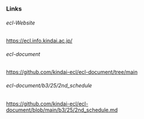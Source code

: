 ### Links

###### ecl-Website
https://ecl.info.kindai.ac.jp/

###### ecl-document
https://github.com/kindai-ecl/ecl-document/tree/main

###### ecl-document/b3/25/2nd_schedule
https://github.com/kindai-ecl/ecl-document/blob/main/b3/25/2nd_schedule.md

